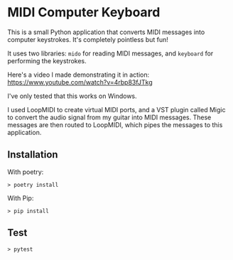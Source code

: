 # MIDI Computer Keyboard

This is a small Python application that converts MIDI messages into computer
keystrokes. It's completely pointless but fun!

It uses two libraries: `mido` for reading MIDI messages, and `keyboard` for performing the keystrokes.

Here's a video I made demonstrating it in action: https://www.youtube.com/watch?v=4rbp83fJTkg

I've only tested that this works on Windows.

I used LoopMIDI to create virtual MIDI ports, and a VST plugin called Migic to convert
the audio signal from my guitar into MIDI messages. These messages are then routed
to LoopMIDI, which pipes the messages to this application.

## Installation

With poetry:

```
> poetry install
```

With Pip:

```
> pip install
```

## Test

```
> pytest
```
